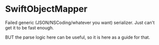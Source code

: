 # SwiftObjectMapper
Failed generic (JSON/NSCoding/whatever you want) serializer. Just can't get it to be fast enough.

BUT the parse logic here can be useful, so it is here as a guide for that.
